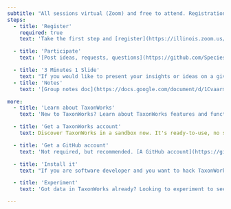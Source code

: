 ```yaml
---
subtitle: "All sessions virtual (Zoom) and free to attend. Registration is required. Space may be limited."
steps:
  - title: 'Register'
    required: true
    text: 'Take the first step and [register](https://illinois.zoom.us/meeting/register/tZclc-6spj4oH9Ztn5mcUjor0r89nufWZjp1) for free with your email which sends you your Zoom link.'

  - title: 'Participate'
    text: '[Post ideas, requests, questions](https://github.com/SpeciesFileGroup/taxonworks_together_2023/issues) for our event sessions.'

  - title: '3 Minutes 1 Slide'
    text: "If you would like to present your insights or ideas on a given topic about TaxonWorks let us know we'll add you to the list"
  - title: 'Notes'
    text: '[Group notes doc](https://docs.google.com/document/d/1Cvaarm4zu44F78UfX_8Bk98hi0ObLLmRGa8YqcMnLXQ/edit?usp=sharing) for TaxonWorks Together 2023'

more: 
  - title: 'Learn about TaxonWorks'
    text: 'New to TaxonWorks? Learn about TaxonWorks features and functions via the <a href="https://www.youtube.com/@TaxonWorks">TaxonWorks YouTube videos</a> and visit the [online documentation](https://docs.taxonworks.org/).'

  - title: 'Get a TaxonWorks account'
    text: Discover TaxonWorks in a sandbox now. It's ready-to-use, no software installation needed, [Request sandbox account](https://docs.google.com/document/d/1OeYb9xPGA9DHRmxy2xoGJnIW8uDEC7o_1hmxyFTS8-w/edit?usp=sharing).

  - title: 'Get a GitHub account'
    text: 'Not required, but recommended. [A GitHub account](https://github.com/) will help you better participate in many aspects of the community and help you get recognition for the work and expertise you contribute.'

  - title: 'Install it'
    text: "If you are software developer and you want to hack TaxonWorks itself, please start reading install_taxonworks. You Don't Need To Install TW locally to use it. (See number 2 above)."

  - title: 'Experiment'
    text: 'Got data in TaxonWorks already? Looking to experiment to see what your TaxonPages will look like? Try installing this software "locally" (on your computer) to find out. (You will need to install Node on your machine, and git, there’s a link in the above instructions). You can also "see" other sites, if their API is open, look here: https://sandcastle.taxonworks.org/api/v1.'

---
```



